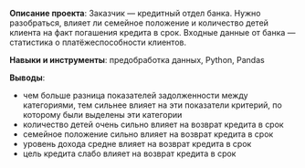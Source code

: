 **Описание проекта**: Заказчик — кредитный отдел банка. Нужно разобраться, влияет ли семейное положение и количество детей клиента на факт погашения кредита в срок. Входные данные от банка — статистика о платёжеспособности клиентов.

**Навыки и инструменты**: предобработка данных, Python, Pandas

**Выводы**: 
- чем больше разница показателей задолженности между категориями, тем сильнее влияет на эти показатели критерий, по которому были выделены эти категории
- количество детей очень сильно влияет на возврат кредита в срок
- семейное положение сильно влияет на возврат кредита в срок
- уровень дохода средне влияет на возврат кредита в срок
- цель кредита слабо влияет на возврат кредита в срок

